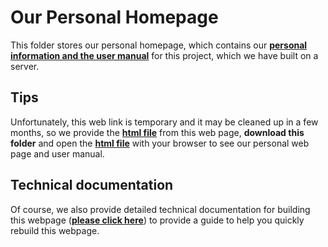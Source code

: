 # Our Personal Homepage
This folder stores our personal homepage, which contains our [**personal information and the user manual**](http://jellyfin.orangetien.icu:1499/) for this project, which we have built on a server.

## Tips
Unfortunately, this web link is temporary and it may be cleaned up in a few months, so we provide the [**html file**](https://github.com/MeditatorE/Cartoon-Converter-Platform/tree/main/homepage/html) from this web page, **download this folder** and open the [**html file**](https://github.com/MeditatorE/Cartoon-Converter-Platform/tree/main/homepage/html) with your browser to see our personal web page and user manual.

## Technical documentation
Of course, we also provide detailed technical documentation for building this webpage ([**please click here**](https://github.com/MeditatorE/Cartoon-Converter-Platform/blob/main/homepage/UserManualWeb.pdf)) to provide a guide to help you quickly rebuild this webpage.
